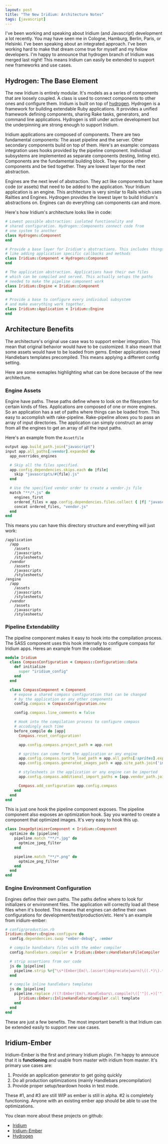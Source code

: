 ```yaml
---
layout: post
title: "The New Iridium: Architecture Notes"
tags: [javascript]
---
```


I've been working and speaking about Iridium (and Javascript)
development a lot recently. You may have seen me in Cologne, Hamburg,
Berlin, Paris, or Helsinki. I've been speaking about an integrated
approach. I've been working hard to make that dream come true for myself
and my fellow developers. I'm happy to announce that hydrogen branch of
Iridium was merged last night! This means Iridium can easily be extended
to support new frameworks and use cases.

## Hydrogen: The Base Element

The new Iridium is entirely modular. It's models as a series of
components that are loosely coupled. A class is used to connect
components to other ones and configure them. Iridium is built on top of
[hydrogen](https://github.com/radiumsoftware/hydrogen). Hydrogen is a
framework for building extendable Ruby applications. It provides a
unified framework defining components, sharing Rake tasks, generators,
and command line applications. Hydrogen is still under active
development but the underpinning are strong enough to support Iridium.

Iridium applications are composed of components. There are two
fundamental components: The asset pipeline and the server. Other
secondary components build on top of them. Here's an example:
compass integration uses hooks provided by the pipeline component.
Individiual subsystems are implemented as separate components (testing,
linting etc). Components are the fundamental building block. They
expose other components and be tied together. They are lowest layer for
the next abstraction.

Engines are the next level of abstraction. They act like components but
have code (or assets) that need to be added to the application. Your
Iridium application is an engine. This architecture is very similar to
Rails which uses Railties and Engines. Hydrogen provides the lowest
layer to build Iridium's abstractions on. Engines can do everything can
components can and more.

Here's how Iridium's architecture looks like in code:

```ruby
# Lowest possible abstraction: isolated functionality and
# shared configuration. Hydrogen::Components connect code from
# one system to another
class Hydrogen::Component
end

# Provide a base layer for Iridium's abstractions. This includes things
# like adding application specific callbacks and methods
class Iridium::Component < Hydrogen::Component
end

# The application abstraction. Applications have their own files
# which can be compiled and served. This actually setups the paths
# needed to make the pipeline component work
class Iridium::Engine < Iridium::Component
end

# Provide a base to configure every individual subsystem
# and make everything work together.
class Iridium::Application < Iridium::Engine
end
```

## Architecture Benefits

The architecture's original use case was to support ember integration.
This mean that original behavior would have to be customized. It also
meant that some assets would have to be loaded from gems. Ember
applications need Handlebars templates precompiled. This means applying
a different config setting. 

Here are some exmaples highlighting what can be done because of the new
architecture.

### Engine Assets

Engine have paths. These paths define where to look on the filesystem
for certain kinds of files. Applications are composed of one or more
engines. So an application has a set of paths where things can be loaded
from. This easy to accomplish with rake-pipeline. Rake-pipeline allows
you to pass an array of input directories. The application can simply
construct an array from all the engines to get an array of all the input
paths.

Here's an example from the `Assetfile`

```ruby
output app.build_path.join("javascript")
input app.all_paths[:vendor].expanded do
  app_overrides_engines

  # Skip all the files specified.
  app.config.dependencies.skips.each do |file|
    skip "javascripts/#{file}.js"
  end

  # Use the specified vendor order to create a vendor.js file
  match "**/*.js" do
    engines_first
    ordered_files = app.config.dependencies.files.collect { |f| "javascripts/#{f}.js" }
    concat ordered_files, "vendor.js"
  end
end
```

This means you can have this directory structure and everything will
just work:

```
/application
  /app
    /assets
    /javascripts
    /stylesheets/
  /vendor
    /assets
    /javascripts
    /stylesheets/
/engine
  /app
    /assets
    /javascripts
    /stylesheets/
  /vendor
    /assets
    /javascripts
    /stylesheets/
```

### Pipeline Extendability

The pipeline component makes it easy to hook into the compilation
process. The SASS component uses this hook internally to configure
compass for Iridium apps. Heres an example from the codebase:

```ruby
module Iridium
  class CompassConfiguration < Compass::Configuration::Data
    def initialize
      super "iridium_config"
    end
  end

  class CompassComponent < Component
    # expose a shared compass configuration that can be changed
    # by the application or any other components
    config.compass = CompassConfiguration.new

    config.compass.line_comments = false

    # Hook into the compilation process to configure compass 
    # accodingly each time
    before_compile do |app|
      Compass.reset_configuration!

      app.config.compass.project_path = app.root

      # sprites can come from the application or any engine
      app.config.compass.sprite_load_path = app.all_paths[:sprites].expanded
      app.config.compass.generated_images_path = app.site_path.join('images').to_s

      # stylesheets in the application or any engine can be imported
      app.config.compass.additional_import_paths = [app.vendor_path.join("stylesheets")]

      Compass.add_configuration app.config.compass
    end
  end
end
```

This is just one hook the pipeline component exposes. The pipeline
component also exposes an optimization hook. Say you wanted to create a
component that optimized images. It's very easy to hook this up.

```ruby
class ImageOptimizerComponent < Iridium::Component
  optimize do |pipeline|
    pipeline.match "**/*.jpg" do
      optmize_jpeg_filter
    end

    pipeline.match "**/*.png" do
      optmize_png_filter
    end
  end
end
```

### Engine Environment Configuration

Engines define their own paths. The paths define where to look for
initializers or environment files. The application will correctly load
all these files when it's booted. This means that engines can define
their own configurations for development/test/production/etc. Here's an
example from iridium-ember:

```ruby
# config/production.rb
Iridium::Ember::Engine.configure do
  config.dependencies.swap "ember-debug", :ember

  # compile handlebars files with the ember compiler
  config.handlebars.compiler = Iridium::Ember::HandlebarsFileCompiler

  # strip assertions from our code
  js do |pipeline|
    pipeline.strip %r{^\s*(Ember|Em)\.(assert|deprecate|warn)\((.*)\).*$}
  end

  # compile inline handlebars templates
  js do |pipeline|
    pipeline.replace /((?:Ember|Em)\.Handlebars\.compile)\(['"](.+)['"]\)/ do |foo, _, template|
      Iridium::Ember::InlineHandlebarsCompiler.call template
    end
  end
end
```

These are just a few benefits. The most important benefit is that
Iridium can be extended easily to support new use cases.

## Iridium-Ember

Iridium-Ember is the first and primary Iridium plugin. I'm happy to
annouce that it is **functioning** and usable from master with iridium
from master. It's primary use cases are:

1. Provide an application generator to get going quickly
2. Do all production optimizations (mainly Handlebars precompilation)
3. Provide proper setup/teardown hooks in test mode.

These #1, and #3 are still WIP as ember is still in alpha. #2 is
completely functioning. Anyone with an existing ember app should be able
to use the optimizations.

You clean more about these projects on github:

* [Iridium](https://github.com/radiumsoftware/iridium)
* [Iridium-Ember](https://github.com/radiumsoftware/iridium-ember)
* [Hydrogen](https://github.com/radiumsoftware/hydrogen)
